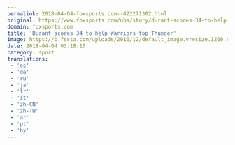 ```yaml
---
permalink: 2018-04-04-foxsports.com--422271302.html
original: https://www.foxsports.com/nba/story/durant-scores-34-to-help-warriors-top-thunder-040318
domain: foxsports.com
title: 'Durant scores 34 to help Warriors top Thunder'
image: https://b.fssta.com/uploads/2016/12/default_image.vresize.1200.630.high.0.png
date: 2018-04-04 03:18:16
category: sport
translations: 
 - 'es'
 - 'de'
 - 'ru'
 - 'ja'
 - 'fr'
 - 'it'
 - 'zh-CN'
 - 'zh-TW'
 - 'ar'
 - 'pt'
 - 'hy'
---
```


